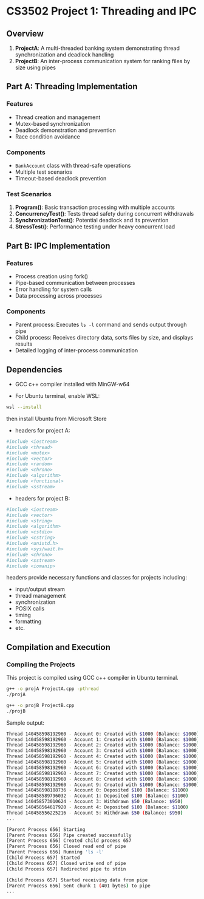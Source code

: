 # CS3502 Project 1: Threading and IPC

## Overview
1. **ProjectA**: A multi-threaded banking system demonstrating thread synchronization and deadlock handling
2. **ProjectB**: An inter-process communication system for ranking files by size using pipes

## Part A: Threading Implementation

### Features
- Thread creation and management
- Mutex-based synchronization
- Deadlock demonstration and prevention
- Race condition avoidance

### Components
- `BankAccount` class with thread-safe operations
- Multiple test scenarios
- Timeout-based deadlock prevention

### Test Scenarios
1. **Program()**: Basic transaction processing with multiple accounts
2. **ConcurrencyTest()**: Tests thread safety during concurrent withdrawals
3. **SynchronizationTest()**: Potential deadlock and its prevention
4. **StressTest()**: Performance testing under heavy concurrent load

## Part B: IPC Implementation

### Features
- Process creation using fork()
- Pipe-based communication between processes
- Error handling for system calls
- Data processing across processes

### Components
- Parent process: Executes `ls -l` command and sends output through pipe
- Child process: Receives directory data, sorts files by size, and displays results
- Detailed logging of inter-process communication

## Dependencies

- GCC c++ compiler installed with MinGW-w64

- For Ubuntu terminal, enable WSL:
```bash
wsl --install
```
then install Ubuntu from Microsoft Store

- headers for project A:
```bash
#include <iostream>
#include <thread>
#include <mutex>
#include <vector>
#include <random>
#include <chrono>
#include <algorithm>
#include <functional>
#include <sstream>
```

- headers for project B:
```bash
#include <iostream>
#include <vector>
#include <string>
#include <algorithm>
#include <cstdio>
#include <cstring>
#include <unistd.h>
#include <sys/wait.h>
#include <chrono>
#include <sstream>
#include <iomanip>
```

headers provide necessary functions and classes for projects including:
- input/output stream
- thread management
- synchronization
- POSIX calls
- timing
- formatting
- etc.


## Compilation and Execution

### Compiling the Projects

This project is compiled using GCC c++ compiler in Ubuntu terminal.

```bash
g++ -o projA ProjectA.cpp -pthread
./projA
```

```bash
g++ -o projB ProjectB.cpp
./projB
```

Sample output:

```bash
Thread 140458598192960 - Account 0: Created with $1000 (Balance: $1000)
Thread 140458598192960 - Account 1: Created with $1000 (Balance: $1000)
Thread 140458598192960 - Account 2: Created with $1000 (Balance: $1000)
Thread 140458598192960 - Account 3: Created with $1000 (Balance: $1000)
Thread 140458598192960 - Account 4: Created with $1000 (Balance: $1000)
Thread 140458598192960 - Account 5: Created with $1000 (Balance: $1000)
Thread 140458598192960 - Account 6: Created with $1000 (Balance: $1000)
Thread 140458598192960 - Account 7: Created with $1000 (Balance: $1000)
Thread 140458598192960 - Account 8: Created with $1000 (Balance: $1000)
Thread 140458598192960 - Account 9: Created with $1000 (Balance: $1000)
Thread 140458598188736 - Account 0: Deposited $100 (Balance: $1100)
Thread 140458589796032 - Account 1: Deposited $100 (Balance: $1100)
Thread 140458573010624 - Account 3: Withdrawn $50 (Balance: $950)
Thread 140458564617920 - Account 4: Deposited $100 (Balance: $1100)
Thread 140458556225216 - Account 5: Withdrawn $50 (Balance: $950)
...
```

```bash
[Parent Process 656] Starting
[Parent Process 656] Pipe created successfully
[Parent Process 656] Created child process 657
[Parent Process 656] Closed read end of pipe
[Parent Process 656] Running 'ls -l'
[Child Process 657] Started
[Child Process 657] Closed write end of pipe
[Child Process 657] Redirected pipe to stdin

[Child Process 657] Started receiving data from pipe
[Parent Process 656] Sent chunk 1 (401 bytes) to pipe
...
```
